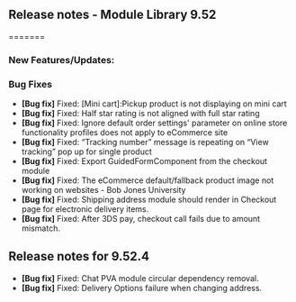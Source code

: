 ## Release notes - Module Library 9.52
=======

### New Features/Updates:

### Bug Fixes

* **[Bug fix]** Fixed: [Mini cart]:Pickup product is not displaying on mini cart
* **[Bug fix]** Fixed: Half star rating is not aligned with full star rating
* **[Bug fix]** Fixed: Ignore default order settings' parameter on online store functionality profiles does not apply to eCommerce site
* **[Bug fix]** Fixed: “Tracking number” message is repeating on “View tracking” pop up for single product
* **[Bug fix]** Fixed: Export GuidedFormComponent from the checkout module
* **[Bug fix]** Fixed: The eCommerce default/fallback product image not working on websites - Bob Jones University
* **[Bug fix]** Fixed: Shipping address module should render in Checkout page for electronic delivery items.
* **[Bug fix]** Fixed: After 3DS pay, checkout call fails due to amount mismatch.

## Release notes for 9.52.4

* **[Bug fix]** Fixed: Chat PVA module circular dependency removal.
* **[Bug fix]** Fixed:  Delivery Options failure when changing address.
